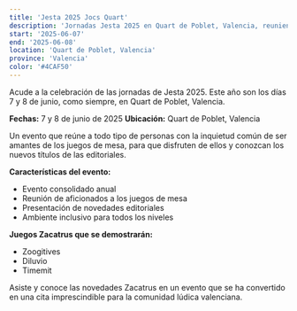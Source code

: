 ```yaml
---
title: 'Jesta 2025 Jocs Quart'
description: 'Jornadas Jesta 2025 en Quart de Poblet, Valencia, reuniendo a amantes de los juegos de mesa.'
start: '2025-06-07'
end: '2025-06-08'
location: 'Quart de Poblet, Valencia'
province: 'Valencia'
color: '#4CAF50'
---
```


Acude a la celebración de las jornadas de Jesta 2025. Este año son los días 7 y 8 de junio, como siempre, en Quart de Poblet, Valencia.

**Fechas:** 7 y 8 de junio de 2025
**Ubicación:** Quart de Poblet, Valencia

Un evento que reúne a todo tipo de personas con la inquietud común de ser amantes de los juegos de mesa, para que disfruten de ellos y conozcan los nuevos títulos de las editoriales.

**Características del evento:**
- Evento consolidado anual
- Reunión de aficionados a los juegos de mesa
- Presentación de novedades editoriales
- Ambiente inclusivo para todos los niveles

**Juegos Zacatrus que se demostrarán:**
- Zoogitives
- Diluvio
- Timemit

Asiste y conoce las novedades Zacatrus en un evento que se ha convertido en una cita imprescindible para la comunidad lúdica valenciana.

